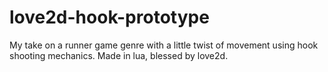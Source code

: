 # love2d-hook-prototype
My take on a runner game genre with a little twist of movement using hook shooting mechanics. Made in lua, blessed by love2d.

